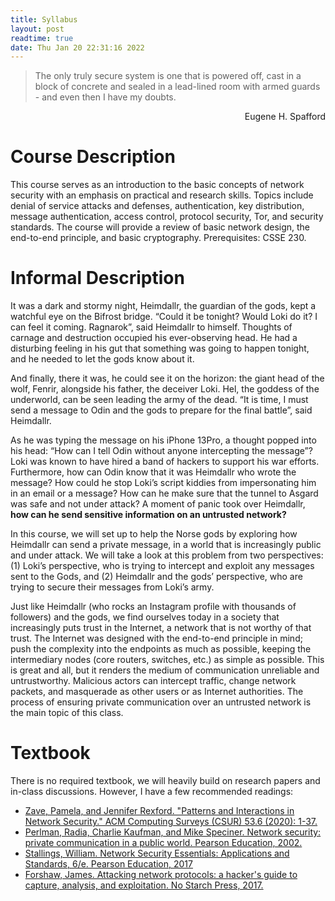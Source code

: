 ```yaml
---
title: Syllabus
layout: post
readtime: true
date: Thu Jan 20 22:31:16 2022 
---
```



> The only truly secure system is one that is powered off, cast in a block of
  concrete and sealed in a lead-lined room with armed guards - and even then I
  have my doubts.
  <div style="text-align:right;">Eugene H. Spafford </div>


# Course Description

This course serves as an introduction to the basic concepts of network security
with an emphasis on practical and research skills. Topics include denial of
service attacks and defenses, authentication, key distribution, message
authentication, access control, protocol security, Tor, and security standards.
The course will provide a review of basic network design, the end-to-end
principle, and basic cryptography. Prerequisites: CSSE 230. 

# Informal Description

It was a dark and stormy night, Heimdallr, the guardian of the gods, kept a
watchful eye on the Bifrost bridge. “Could it be tonight? Would Loki do it? I
can feel it coming. Ragnarok”, said Heimdallr to himself. Thoughts of carnage
and destruction occupied his ever-observing head. He had a disturbing feeling in
his gut that something was going to happen tonight, and he needed to let the
gods know about it.

And finally, there it was, he could see it on the horizon: the giant head of the
wolf, Fenrir, alongside his father, the deceiver Loki. Hel, the goddess of the
underworld, can be seen leading the army of the dead. “It is time, I must send a
message to Odin and the gods to prepare for the final battle”, said Heimdallr. 

As he was typing the message on his iPhone 13Pro, a thought popped into his
head: “How can I tell Odin without anyone intercepting the message”? Loki was
known to have hired a band of hackers to support his war efforts. Furthermore,
how can Odin know that it was Heimdallr who wrote the message?  How could he
stop Loki’s script kiddies from impersonating him in an email or a message? How
can he make sure that the tunnel to Asgard was safe and not under attack? A
moment of panic took over Heimdallr, **how can he send sensitive information on
an untrusted network?**

In this course, we will set up to help the Norse gods by exploring how Heimdallr
can send a private message, in a world that is increasingly public and under
attack. We will take a look at this problem from two perspectives: (1) Loki’s
perspective, who is trying to intercept and exploit any messages sent to the
Gods, and (2) Heimdallr and the gods’ perspective, who are trying to secure
their messages from Loki’s army. 

Just like Heimdallr (who rocks an Instagram profile with thousands of followers)
and the gods, we find ourselves today in a society that increasingly puts trust
in the Internet, a network that is not worthy of that trust. The Internet was
designed with the end-to-end principle in mind; push the complexity into the
endpoints as much as possible, keeping the intermediary nodes (core routers,
switches, etc.) as simple as possible. This is great and all, but it renders the
medium of communication unreliable and untrustworthy. Malicious actors can
intercept traffic, change network packets, and masquerade as other users or as
Internet authorities. The process of ensuring private communication over an
untrusted network is the main topic of this class. 

# Textbook

There is no required textbook, we will heavily build on research papers and
in-class discussions.  However, I have a few recommended readings:

- [Zave, Pamela, and Jennifer Rexford. "Patterns and Interactions in Network
Security." ACM Computing Surveys (CSUR) 53.6 (2020): 1-37.](https://dl.acm.org/doi/pdf/10.1145/3417988?casa_token=QX4l42HmCnQAAAAA:I6tqA4MwoDt0_dqROuUBh7z-uYNYTkkGMcdyIPNPmaVoRyAeziusxywD2lMObUNdp1WaFrfUxgw)
- [Perlman, Radia, Charlie Kaufman, and Mike Speciner. Network security: private
communication in a public world. Pearson Education,
2002.](https://www.pearson.com/us/higher-education/program/Kaufman-Network-Security-Private-Communication-in-a-Public-World-2nd-Edition/PGM188104.html)
- [Stallings, William. Network Security Essentials: Applications and Standards,
6/e. Pearson Education,  2017](https://www.pearson.com/us/higher-education/program/Stallings-Network-Security-Essentials-Applications-and-Standards-6th-Edition/PGM337626.html)
- [Forshaw, James. Attacking network protocols: a hacker's guide to capture,
analysis, and exploitation. No Starch Press, 2017.](https://www.google.com/books/edition/Attacking_Network_Protocols/EVv6DwAAQBAJ?hl=en&gbpv=0)
